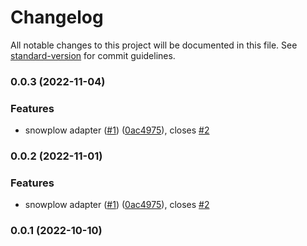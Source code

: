 # Changelog

All notable changes to this project will be documented in this file. See [standard-version](https://github.com/conventional-changelog/standard-version) for commit guidelines.

### 0.0.3 (2022-11-04)


### Features

* snowplow adapter  ([#1](https://github.com/rudderlabs/rudder-snowplow-migrator-js-sdk/issues/1)) ([0ac4975](https://github.com/rudderlabs/rudder-snowplow-migrator-js-sdk/commit/0ac497521244fec388fe24eadf901b894c0eede7)), closes [#2](https://github.com/rudderlabs/rudder-snowplow-migrator-js-sdk/issues/2)

### 0.0.2 (2022-11-01)


### Features

* snowplow adapter  ([#1](https://github.com/rudderlabs/rudder-snowplow-migrator-js-sdk/issues/1)) ([0ac4975](https://github.com/rudderlabs/rudder-snowplow-migrator-js-sdk/commit/0ac497521244fec388fe24eadf901b894c0eede7)), closes [#2](https://github.com/rudderlabs/rudder-snowplow-migrator-js-sdk/issues/2)

### 0.0.1 (2022-10-10)
